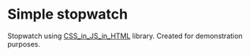 # Simple stopwatch

Stopwatch using [CSS_in_JS_in_HTML](https://github.com/ulyssear/css-in-js-in-html) library. Created for demonstration purposes.